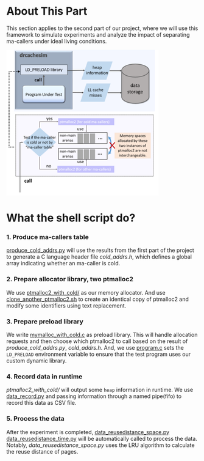 About This Part
===
This section applies to the second part of our project, where we will use this framework to simulate experiments and analyze the impact of separating ma-callers under ideal living conditions.

![alt text](/doc/image/two_identical_allocators_framework.png)

What the shell script do?
===
### 1. Produce ma-callers table
[produce_cold_addrs.py](/two_mallocs/produce_cold_addrs.py) will use the results from the first part of the project to generate a C language header file *cold_addrs.h*, which defines a global array indicating whether an ma-caller is cold.

### 2. Prepare allocator library, two ptmalloc2
We use [ptmalloc2_with_cold/](/two_mallocs/ptmalloc2_with_cold/) as our memory allocator. And use [clone_another_ptmalloc2.sh](/two_mallocs/clone_another_ptmalloc2.sh) to create an identical copy of ptmalloc2 and modify some identifiers using text replacement.

### 3. Prepare preload library
We write [mymalloc_with_cold.c](/two_mallocs/mymalloc_with_cold.c) as preload library. This will handle allocation requests and then choose which ptmalloc2 to call based on the result of *produce_cold_addrs.py*, *cold_addrs.h*. And, we use [program.c](/two_mallocs/program.c) sets the `LD_PRELOAD` environment variable to ensure that the test program uses our custom dynamic library.

### 4. Record data in runtime
*ptmalloc2_with_cold/* will output some `heap` information in runtime. We use [data_record.py](/two_mallocs/data_record.py) and passing information through a named pipe(fifo) to record this data as CSV file.

### 5. Process the data
After the experiment is completed, [data_reusedistance_space.py](/two_mallocs/data_reusedistance_space.py) [data_reusedistance_time.py](/two_mallocs/data_reusedistance_time.py) will be automatically called to process the data. Notably, *data_reusedistance_space.py* uses the LRU algorithm to calculate the reuse distance of pages.